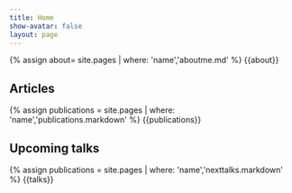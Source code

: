 ```yaml
---
title: Home
show-avatar: false
layout: page
---
```


{% assign about= site.pages | where: 'name','aboutme.md' %}
{{about}}

## Articles

{% assign publications = site.pages | where: 'name','publications.markdown' %}
{{publications}}

## Upcoming talks

{% assign publications = site.pages | where: 'name','nexttalks.markdown' %}
{{talks}}